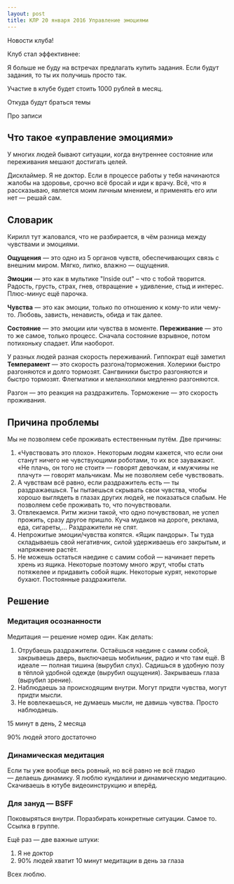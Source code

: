 ```yaml
---
layout: post
title: КЛР 20 января 2016 Управление эмоциями
---
```


Новости клуба!

Клуб стал эффективнее:

Я больше не буду на встречах предлагать купить задания. Если будут задания, то ты их получишь просто так.

Участие в клубе будет стоить 1000 рублей в месяц.

Откуда будут браться темы

Про записи

## Что такое «управление эмоциями»

У многих людей бывают ситуации, когда внутреннее состояние или переживания мешают достигать целей.

Дисклаймер. Я не доктор. Если в процессе работы у тебя начинаются жалобы на здоровье, срочно всё бросай и иди к врачу. Всё, что я рассказываю, является моим личным мнением, и применять его или нет — решай сам.

## Словарик

Кирилл тут жаловался, что не разбирается, в чём разница между чувствами и эмоциями.

**Ощущения** — это одно из 5 органов чувств, обеспечивающих связь с внешним миром. Мягко, липко, влажно — ощущения.

**Эмоции** — это как в мультике "Inside out" – что с тобой творится. Радость, грусть, страх, гнев, отвращение + удивление, стыд и интерес. Плюс-минус ещё парочка.

**Чувства** — это как эмоции, только по отношению к кому-то или чему-то. Любовь, зависть, ненависть, обида и так далее.

**Состояние** — это эмоции или чувства в моменте. **Переживание** — это то же самое, только процесс. Сначала состояние взрывное, потом потихоньку спадает. Или наоборот.

У разных людей разная скорость переживаний. Гиппократ ещё заметил **Темперамент** — это скорость разгона/торможения. Холерики быстро разгоняются и долго тормозят. Сангвиники быстро разгоняются и быстро тормозят. Флегматики и меланхолики медленно разгоняются.

Разгон — это реакция на раздражитель. Торможение — это скорость проживания.

## Причина проблемы

Мы не позволяем себе проживать естественным путём. Две причины:

1. «Чувствовать это плохо». Некоторым людям кажется, что если они станут ничего не чувствующими роботами, то их все зауважают. «Не плачь, он того не стоит» — говорят девочкам, и «мужчины не плачут» — говорят мальчикам. Мы не позволяем себе чувствовать.
2. А чувствам всё равно, если раздражитель есть — ты раздражаешься. Ты пытаешься скрывать свои чувства, чтобы хорошо выглядеть в глазах других людей, не показаться слабым. Не позволяем себе проживать то, что почувствовали.
3. Отвлекаемся. Ритм жизни такой, что одно почувствовал, не успел прожить, сразу другое пришло. Куча мудаков на дороге, реклама, еда, сигареты,... Раздражители не спят.
4. Непрожитые эмоции/чувства копятся. «Ящик пандоры». Ты туда складываешь свой негативчик, силой удерживаешь его закрытым, и напряжение растёт.
5. Не можешь остаться наедине с самим собой — начинает переть хрень из ящика. Некоторые поэтому много жрут, чтобы стать потяжелее и придавить собой ящик. Некоторые курят, некоторые бухают. Постоянные раздражители.

## Решение

### Медитация осознанности

Медитация — решение номер один. Как делать:

1. Отрубаешь раздражители. Остаёшься наедине с самим собой, закрываешь дверь, выключаешь мобильник, радио и что там ещё. В идеале — полная тишина (вырубил слух). Садишься в удобную позу в тёплой удобной одежде (вырубил ощущения). Закрываешь глаза (вырубил зрение).
2. Наблюдаешь за происходящим внутри. Могут придти чувства, могут придти мысли.
3. Не вовлекаешься, не думаешь мысли, не давишь чувства. Просто наблюдаешь.

15 минут в день, 2 месяца

90% людей этого достаточно

### Динамическая медитация

Если ты уже вообще весь ровный, но всё равно не всё гладко — делаешь динамику. Я люблю кундалини и динамическую медитацию. Скачиваешь в ютубе видеоинструкцию и вперёд.

### Для зануд — BSFF

Поковыряться внутри. Поразбирать конкретные ситуации. Самое то. Ссылка в группе.

Ещё раз — две важные штуки:

1. Я не доктор
2. 90% людей хватит 10 минут медитации в день за глаза

Всех люблю.